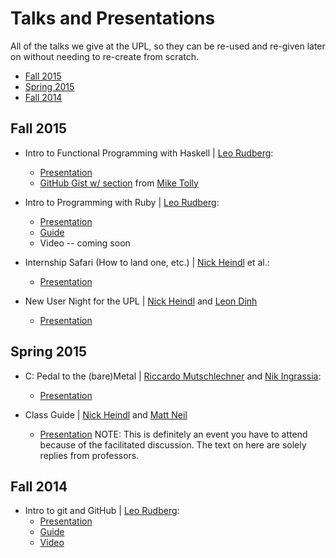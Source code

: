 # Talks and Presentations
All of the talks we give at the UPL, so they can be re-used and re-given later on without needing to re-create from scratch. 

* [Fall 2015](#fall-2015)
* [Spring 2015](#spring-2015)
* [Fall 2014](#fall-2014)

## Fall 2015

* Intro to Functional Programming with Haskell | [Leo Rudberg](https://github.com/LOZORD):
  * [Presentation](https://docs.google.com/presentation/d/1xxfZseaQncqUq3UHGbW1LeTmNsg9Voun_uDWjJf2J3I/edit?usp=sharing)
  * [GitHub Gist w/ section](https://gist.github.com/LOZORD/9d23396e4206a5b1cb02) from [ Mike Tolly](https://github.com/mtolly)

* Intro to Programming with Ruby | [Leo Rudberg](https://github.com/LOZORD):
  * [Presentation](https://docs.google.com/presentation/d/12xJS1OAN2QcIPfRA99OzQq2BahW6pSEQcf5sAs6x_vg/edit?usp=sharing)
  * [Guide](https://gist.github.com/LOZORD/4125803c951334077807)
  * Video -- coming soon

* Internship Safari (How to land one, etc.) | [Nick Heindl](https://github.com/katamaritaco) et al.:
  * [Presentation](https://docs.google.com/presentation/d/1vROkXJTpEufwBwy89dkAk6wGmFF5ffzOvkz6f-yDdb4/edit?usp=sharing)

* New User Night for the UPL | [Nick Heindl](https://github.com/katamaritaco) and [Leon Dinh](https://github.com/lwdinh)
  * [Presentation](https://docs.google.com/presentation/d/1ah4n5i9OsIJUNzbXGYr3DeIli-DG8ZPquQR9EXm6hUY/edit?usp=sharing)


## Spring 2015
* C: Pedal to the (bare)Metal | [Riccardo Mutschlechner](https://github.com/Ricky54326) and [Nik Ingrassia](https://github.com/ningrassia):
  * [Presentation](https://docs.google.com/presentation/d/1BKXF8-FFSM_eFj2Ygb3z6P2Xeu_F7eLRYzxEcD8jpok/edit?usp=sharing)

* Class Guide | [Nick Heindl](https://github.com/katamaritaco) and [Matt Neil](https://github.com/mjneil)
  * [Presentation](https://docs.google.com/presentation/d/1nbUtkXpk5PHGwccQjsp1if6iSBRNPEkRsBBXd7hiPak/edit?usp=sharing) NOTE: This is definitely an event you have to attend because of the facilitated discussion. The text on here are solely replies from professors.

## Fall 2014
* Intro to git and GitHub | [Leo Rudberg](https://github.com/LOZORD):
  * [Presentation](http://docs.google.com/presentation/d/1sYdEPNwpe8chFWLFU6kbSAnnop2ifaJGDlsY3ZagGXU/edit?usp=sharing)
  * [Guide](https://gist.github.com/LOZORD/3f4271e461f6d8aaa99d)
  * [Video](http://youtu.be/qmJpVoAF3OY)
